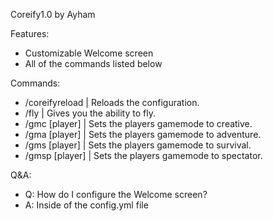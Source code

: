 Coreify1.0 by Ayham

Features:
  - Customizable Welcome screen
  - All of the commands listed below

Commands:
  - /coreifyreload | Reloads the configuration.
  - /fly | Gives you the ability to fly.
  - /gmc [player] | Sets the players gamemode to creative.
  - /gma [player] | Sets the players gamemode to adventure.
  - /gms [player] | Sets the players gamemode to survival.
  - /gmsp [player] | Sets the players gamemode to spectator.

Q&A:
  - Q: How do I configure the Welcome screen?
  - A: Inside of the config.yml file
